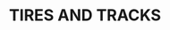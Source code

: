 ---
title: "TIRES AND TRACKS"
price: "TBA"
desc: "Opis nije dostupan"
img_path: "/assets/img/A.MIG-7105.jpg"
brand: AMMO
available: true
cat: "acrylics"
subcat: "ACRYLIC PAINT SETS"
subsubcat: "SS"
---